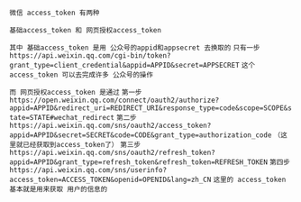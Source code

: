 `微信 access_token 有两种`

`基础access_token 和 网页授权access_token`

`其中 基础access_token 是用 公众号的appid和appsecret 去换取的`
`只有一步`
`https://api.weixin.qq.com/cgi-bin/token?grant_type=client_credential&appid=APPID&secret=APPSECRET`
`这个 access_token 可以去完成许多 公众号的操作`

`而 网页授权access_token 是通过`
`第一步`
`https://open.weixin.qq.com/connect/oauth2/authorize?
appid=APPID&redirect_uri=REDIRECT_URI&response_type=code&scope=SCOPE&state=STATE#wechat_redirect`
`第二步`
`https://api.weixin.qq.com/sns/oauth2/access_token?appid=APPID&secret=SECRET&code=CODE&grant_type=authorization_code`
`（这里就已经获取到access_token了）`
`第三步`
`https://api.weixin.qq.com/sns/oauth2/refresh_token?appid=APPID&grant_type=refresh_token&refresh_token=REFRESH_TOKEN`
`第四步`
`https://api.weixin.qq.com/sns/userinfo?access_token=ACCESS_TOKEN&openid=OPENID&lang=zh_CN`
`这里的 access_token 基本就是用来获取 用户的信息的`
